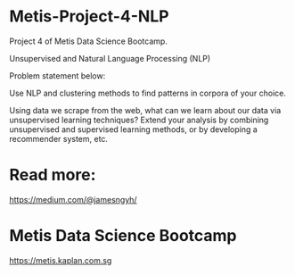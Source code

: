 ﻿# Metis-Project-4-NLP

Project 4 of Metis Data Science Bootcamp.

Unsupervised and Natural Language Processing (NLP)

Problem statement below:

Use NLP and clustering methods to find patterns in corpora of your choice.

Using data we scrape from the web, what can we learn about our data via unsupervised learning techniques? 
Extend your analysis by combining unsupervised and supervised learning methods, or by developing a recommender system, etc.

# Read more:
https://medium.com/@jamesngyh/

# Metis Data Science Bootcamp
https://metis.kaplan.com.sg
